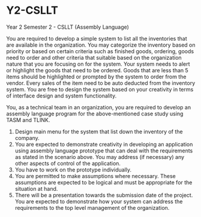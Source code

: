 # Y2-CSLLT
Year 2 Semester 2 - CSLLT (Assembly Language)

You are required to develop a simple system to list all the inventories that are available in the organization. You may categorize the inventory based on priority or based on certain criteria such as finished goods, ordering, goods need to order and other criteria that suitable based on the organization nature that you are focusing on for the system. Your system needs to alert or highlight the goods that need to be ordered. Goods that are less than 5 items should be highlighted or prompted by the system to order from the vendor. Every sales of the item need to be auto deducted from the inventory system.  You are free to design the system based on your creativity in terms of interface design and system functionality.

You, as a technical team in an organization, you are required to develop an assembly language program for the above-mentioned case study using TASM and TLINK. 
1.	Design main menu for the system that list down the inventory of the company. 
2.	You are expected to demonstrate creativity in developing an application using assembly language prototype that can deal with the requirements as stated in the scenario above. You may address (if necessary) any other aspects of control of the application.
3.	You have to work on the prototype individually.
4.	You are permitted to make assumptions where necessary. These assumptions are expected to be logical and must be appropriate for the situation at hand.
5.	There will be a presentation towards the submission date of the project. You are expected to demonstrate how your system can address the requirements to the top level management of the organization.
